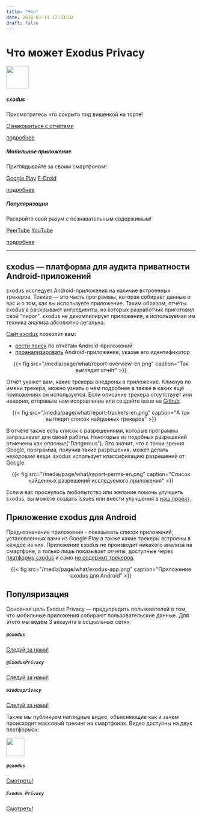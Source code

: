 ```yaml
---
title: "Что"
date: 2018-01-11 17:33:02
draft: false
---
```

# Что может Exodus Privacy

<div class="row">
<div class="col-md-4 text-center">
  <img src="/media/logo/exodus.png" width="60px" class="mt-3 ml-auto mr-auto"/>
  <div class="card-body">
    <h5 class="card-title">εxodus</h5>
    <p class="card-text">Присмотритесь что сокрыто под вишенкой на торте!</p>
    <a href="https://reports.exodus-privacy.eu.org/" class="btn btn-primary">Ознакомиться с отчётами</a>
    <p class="mt-3"><a href="#exodus">подробнее</a></p>
  </div>
</div>
<div class="col-md-4 text-center">
  <i class="fab fa-4x fa-android mt-2 ml-auto mr-auto text-primary"></i>
  <div class="card-body">
    <h5 class="card-title">Мобильное приложение</h5>
    <p class="card-text">Приглядывайте за своим смартфоном!</p>
    <a href="https://play.google.com/store/apps/details?id=org.eu.exodus_privacy.exodusprivacy" class="btn btn-primary">Google Play</a>
    <a href="https://f-droid.org/en/packages/org.eu.exodus_privacy.exodusprivacy/" class="btn btn-primary">F-Droid</a>
    <p class="mt-3"><a href="#android-app">подробнее</a></p>
  </div>
</div>
<div class="col-md-4 text-center">
  <i class="fa fa-4x fa-umbrella-beach mt-2 ml-auto mr-auto text-primary"></i>
  <div class="card-body">
    <h5 class="card-title">Популяризация</h5>
    <p class="card-text">Раскройте свой разум с познавательным содержимым!</p>
    <a href="https://video.exodus-privacy.eu.org/video-channels/2ab4458d-0b3c-485a-aeaf-792cd0842bc8/videos" class="btn btn-primary">PeerTube</a>
    <a href="https://www.youtube.com/channel/UC2bloZZpnRal5tMVuHk0EFQ" class="btn btn-primary">YouTube</a>
    <p class="mt-3"><a href="#videos">подробнее</a></p>
  </div>
</div>
</div>

<hr>

<a name="exodus"></a>

## εxodus — платформа для аудита приватности Android-приложений

εxodus исследует Android-приложения на наличие встроенных трекеров. Трекер — это часть программы, которая собирает данные о вас и о том, как вы используете приложение. Таким образом, отчёты εxodus'а раскрывают ингредиенты, из которых разработчик приготовил свой "пирог". εxodus не декомпилирует приложения, а используемая им техника анализа абсолютно легальна.

[Сайт εxodus](https://reports.exodus-privacy.eu.org/) позволит вам:

* [вести поиск](https://reports.exodus-privacy.eu.org/) по отчётам Android-приложений
* [проанализировать](https://reports.exodus-privacy.eu.org/analysis/submit/) Android-приложение, указав его идентификатор

<center>
{{< fig src="/media/page/what/report-overview-en.png" caption="Так выглядит отчёт" >}}
</center>

Отчёт укажет вам, какие трекеры внедрены в приложение. Кликнув по имени трекера, можно узнать о нём подробнее а также в каких ещё приложениях он используется. Если описание трекера отсутствует или неверно, отправьте нам исправление или создайте issue на [Github](https://github.com/exodus-privacy/).

<center>
{{< fig src="/media/page/what/report-trackers-en.png" caption="А так выглядит список найденных трекеров" >}}
</center>

В отчёте также есть список с разрешениями, которые программа запрашивает для своей работы. Некоторые из подобных разрешений отмечены как *опасные*(“Dangerous”). Это значит, что с точки зрения Google, программа, получив такие разрешения, может делать *нехорошие вещи*. εxodus использует классификацию разрешений от Google.

<center>
{{< fig src="/media/page/what/report-perms-en.png" caption="Список найденных разрешений исследуемого приложения" >}}
</center>

Если в вас проснулось любопытство или желание помочь улучшить εxodus, вы можете создать issues или внести улучшения в <a href="https://github.com/exodus-privacy/">наш проект <i class="fab fa-github"></i></a>.

<a name="android-app"></a>

## Приложение εxodus для Android

Предназначение приложения - показывать список приложений, установленных вами из Google Play а также какие трекеры встроены в каждое из них. Приложение εxodus не производит никакого анализа на смартфоне, а только лишь показывает отчёты, доступные через [платформу εxodus](https://reports.exodus-privacy.eu.org) и само [не содержит трекеров](https://reports.exodus-privacy.eu.org/reports/search/org.eu.exodus_privacy.exodusprivacy).
<center>
{{< fig src="/media/page/what/exodus-app.png" caption="Приложение εxodus для Android" >}}
</center>

<a name="videos"></a>

## Популяризация

Основная цель Exodus Privacy — предупредить пользователей о том, что мобильные приложения собирают пользовательские данные. Для этого мы ведём 3 аккаунта в социальных сетях:
<div class="row">
<div class="col-md-4 text-center">
  <i class="fab fa-3x fa-mastodon mt-2 ml-auto mr-auto text-primary"></i>
  <div class="card-body">
    <h5 class="card-title"><code>@exodus</code></h5>
    <a href="https://framapiaf.org/@exodus" class="btn btn-primary">Следуй за нами!</a>
  </div>
</div>
<div class="col-md-4 text-center">
  <i class="fab fa-3x fa-twitter mt-2 ml-auto mr-auto text-primary"></i>
  <div class="card-body">
    <h5 class="card-title"><code>@ExodusPrivacy</code></h5>
    <a href="https://twitter.com/ExodusPrivacy" class="btn btn-primary">Следуй за нами!</a>
  </div>
</div>
<div class="col-md-4 text-center">
  <i class="fab fa-3x fa-facebook-square mt-2 ml-auto mr-auto text-primary"></i>
  <div class="card-body">
    <h5 class="card-title"><code>exodusprivacy</code></h5>
    <a href="https://facebook.com/exodusprivacy" class="btn btn-primary">Следуй за нами!</a>
  </div>
</div>
</div>

Также мы публикуем наглядные видео, объясняющие как и зачем происходит массовый трекинг на смартфонах. Видео доступны на двух платформах:
<div class="row justify-content-md-center">
    <div class="col-md-4 text-center">
        <img src="/media/logo/peertube.svg" height="48px" class="mt-3 ml-auto mr-auto"/>
        <div class="card-body">
            <h5 class="card-title"><code>@exodus</code></h5>
            <a href="https://video.exodus-privacy.eu.org/video-channels/2ab4458d-0b3c-485a-aeaf-792cd0842bc8/videos" class="btn btn-primary">Смотреть!</a>
        </div>
    </div>
    <div class="col-md-4 text-center">
        <i class="fab fa-3x fa-youtube-square mt-2 ml-auto mr-auto text-primary"></i>
        <div class="card-body">
            <h5 class="card-title"><code>Exodus Privacy</code></h5>
            <a href="https://www.youtube.com/channel/UC2bloZZpnRal5tMVuHk0EFQ" class="btn btn-primary">Смотреть!</a>
        </div>
    </div>
</div>
